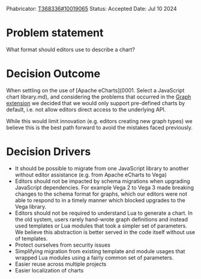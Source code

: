 Phabricator: [T368336#10019065](https://phabricator.wikimedia.org/T368336#10019065)
Status: Accepted
Date: Jul 10 2024

# Problem statement

What format should editors use to describe a chart?

# Decision Outcome

When settling on the use of [Apache eCharts](0001. Select a JavaScript chart library.md), and considering the problems that occurred in the [Graph extension](https://www.mediawiki.org/wiki/Extension:Graph) we decided that we would only support pre-defined charts by default, i.e. not allow editors direct access to the underlying API.

While this would limit innovation (e.g. editors creating new graph types) we believe this is the best path forward to avoid the mistakes faced previously.

# Decision Drivers

* It should be possible to migrate from one JavaScript library to another without editor assistance (e.g. from Apache eCharts to Vega)
* Editors should not be impacted by schema migrations when upgrading JavaScript dependencies. For example Vega 2 to Vega 3 made breaking changes to the schema format for graphs, which our editors were not able to respond to in a timely manner which blocked upgrades to the Vega library.
* Editors should not be required to understand Lua to generate a chart. In the old system, users rarely hand-wrote graph definitions and instead used templates or Lua modules that took a simpler set of parameters. We believe this abstraction is better served in the code itself without use of templates.
* Protect ourselves from security issues
* Simplifying migration from existing template and module usages that wrapped Lua modules using a fairly common set of parameters.
* Easier reuse across multiple projects
* Easier localization of charts

